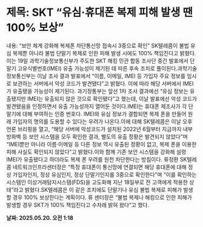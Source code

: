 # **제목: SKT “유심·휴대폰 복제 피해 발생 땐 100% 보상”**

  내용: “보안 체계 강화해 복제폰 차단통신망 접속시 3중으로 확인”										SK텔레콤이 불법 유심 복제뿐 아니라 불법 단말기 복제로 인한 피해 발생 시에도 100% 책임진다고 밝혔다. 이는 19일 과학기술정보통신부가 주도한 SKT 해킹 민관 합동 조사단 중간 발표에서 단말기 고유식별번호(IMEI) 유출 가능성이 제기된 데 따른 후속 조치로 풀이된다.과학기술정보통신부는 이날 조사 결과 발표에서 “이름, 이메일, IMEI 등 가입자 주요 정보를 임시로 보관하는 서버에서 악성 코드가 발견됐다”고 밝혔다. 이에 따라 해당 서버에서 IMEI가 유출됐을 가능성이 제기된다. 과기정통부는 앞선 1차 조사 결과에선 “유심 정보는 유출됐지만 IMEI는 유출되지 않은 것으로 확인됐다”고 했는데, 이날 발표에선 악성 코드가 발견됐음을 인정하면서 유출 가능성까지 열어둔 것이다.IMEI는 휴대폰 제조사가 각 단말기에 대해 부여하는 인증 번호다. IMEI와 유심 정보가 결합되면 복제 폰을 만들어 원래 가입자의 명의를 도용할 수 있다는 우려가 나온다.이에 대해 SK텔레콤은 이날 오후 언론 브리핑을 열고, “해당 서버에 악성코드가 설치된 2022년 6월부터 지금까지 내부 방화벽 등 보안 시스템을 모두 확인한 결과, 별도의 유출 정황은 발견되지 않았다”며 “IMEI뿐만 아니라 이름·이메일 등 다른 정보 역시 유출된 정황이 없고, 복제 폰을 이용한 피해 사실도 확인되지 않았다”고 밝혔다.이와 함께 기존 보안 시스템을 강화해 설령 IMEI가 유출됐다고 하더라도 복제 폰 우려를 원천 차단한다는 방침이다. 류정환 SK텔레콤 네트워크인프라센터장은 “특정 휴대폰이 통신망에 연결되면 해당 휴대폰에 대해 정상 가입자인지, 정상 유심인지, 정상 단말기인지를 3중으로 확인한다”며 “이를 확인하는 시스템인 이상거래탐지시스템(FDS)을 고도화해 지난 18일부로 전 고객에게 적용한 상태”라고 밝혔다.SK텔레콤은 이 같은 조치에도 단말기나 유심 불법 복제로 피해가 발생할 경우 100% 보상한다는 계획이다. 류 센터장은 “불법 복제나 해킹으로 인한 피해가 발생할 경우 SKT가 100% 책임진다고 수차례 밝혀 왔다”고 했다.

  **날짜: 2025.05.20. 오전 1:18**